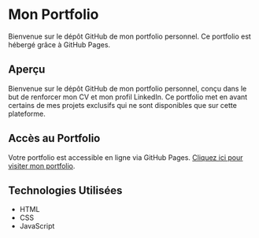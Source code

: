 # Mon Portfolio

Bienvenue sur le dépôt GitHub de mon portfolio personnel. Ce portfolio est hébergé grâce à GitHub Pages.


## Aperçu

Bienvenue sur le dépôt GitHub de mon portfolio personnel, conçu dans le but de renforcer mon CV et mon profil LinkedIn. Ce portfolio met en avant certains de mes projets exclusifs qui ne sont disponibles que sur cette plateforme.


## Accès au Portfolio

Votre portfolio est accessible en ligne via GitHub Pages. [Cliquez ici pour visiter mon portfolio](https://yalisgohard.github.io).


## Technologies Utilisées

- HTML
- CSS
- JavaScript
